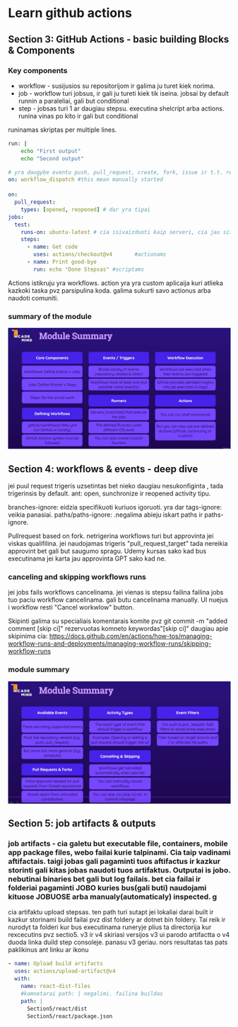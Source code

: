 # Learn github actions
## Section 3: GitHub Actions - basic building Blocks & Components 
### Key components
- workflow - susijusios su repositorijom ir galima ju turet kiek norima.
- job - workflow turi jobsus, ir gali ju tureti kiek tik iseina. jobsai by default runnin a paraleliai, gali but conditional
- step - jobsas turi 1 ar daugiau stepsu. executina shelcript arba actions. runina vinas po kito ir gali but conditional

runinamas skriptas per multiple lines.
```sh
run: |
    echo "First output"
    echo "Second output"
```

```yaml
# yra daugybe eventu push, pull_request, create, fork, issue ir t.t. repository_dispache, schedule, workwlow_call skaityti spec ka daro kuri https://docs.github.com/en/actions/reference/events-that-trigger-workflows
on: workflow_dispatch #this mean manually started

on:
  pull_request:
    types: [opened, reopened] # dar yra tipai
jobs:
  test:
    runs-on: ubuntu-latest # cia isivaizduoti kaip serveri, cia jau sitam runeryje node js instaliuota tai zinoma is spec jei nebutu reiktu tada naudoti kita stepsa ir ieskoti set up node js actiono market place.
    steps:
      - name: Get code
        uses: actions/checkout@v4       #actionams
      - name: Print good-bye
        run: echo "Done Stepsas" #scriptams
```

Actions istikruju yra workflows. action yra yra custom aplicaija kuri atlieka kazkoki taska pvz parsipulina koda. galima sukurti savo actionus arba naudoti comuniti.

### summary of the module 
![alt text](image.png) 

## Section 4: workflows & events - deep dive

jei puul request trigeris uzsetintas bet nieko daugiau nesukonfiginta , tada trigerinsis by default. ant: open, sunchronize ir reopened activity tipu.

branches-ignore: eidzia specifikuoti kuriuos igoruoti. yra dar tags-ignore: veikia panasiai. paths/paths-ignore: .negalima abieju iskart paths ir paths-ignore.

Pullrequest based on fork. netrigerina workflows turi but approvinta jei viskas qualifilina. jei naudojamas trigeris "pull_request_target" tada nereikia approvint bet gali but saugumo spragu. Udemy kursas sako kad bus executinama jei karta jau approvinta GPT sako kad ne.

### canceling and skipping workflows runs

jei jobs fails workflows cancelinama. jei vienas is stepsu failina failina jobs tuo paciu workflow cancelinama. gali butu cancelinama manually. UI nuejus i workflow resti "Cancel workwlow" button.

Skipinti galima su specialiais komentarais komite pvz git commit -m "added comment [skip ci]" rezervuotas komneto keywordas"[skip ci]" daugiau apie skipinima cia: https://docs.github.com/en/actions/how-tos/managing-workflow-runs-and-deployments/managing-workflow-runs/skipping-workflow-runs

### module summary
![alt text](image-1.png)

## Section 5: job artifacts & outputs
### job artifacts - cia galetu but executable file, containers, mobile app package files, webo failai kurie talpinami. Cia taip vadinami aftifactais. taigi jobas gali pagaminti tuos aftifactus ir kazkur storinti gali kitas jobas naudoti tuos artifaktus. Outputai is jobo. nebutinai binaries bet gali but log failais. bet cia failai ir folderiai pagaminti JOBO kuries bus(gali buti) naudojami kituose JOBUOSE arba manualy(automaticaly) inspected. g

cia artifaktu upload stepsas. ten path turi sutapt jei lokaliai darai built ir kazkur storinami build failai pvz dist foldery ar dotnet bin foldery. Tai reik ir nurodyt ta folderi kur bus executinama runeryje plius ta directorija kur rexcecutins pvz sectio5. v3 ir v4 skiriasi versijos v3 ui parodo artifactta o v4 duoda linka duild step consoleje. panasu v3 geriau. nors resultatas tas pats paklikinus ant linku ar ikonu
```yaml
- name: Upload build artifacts
  uses: actions/upload-artifact@v4
  with:
    name: react-dist-files
    #komnetarai path: | negalimi. failina buildas
    path: |
      Section5/react/dist
      Section5/react/package.json
```
